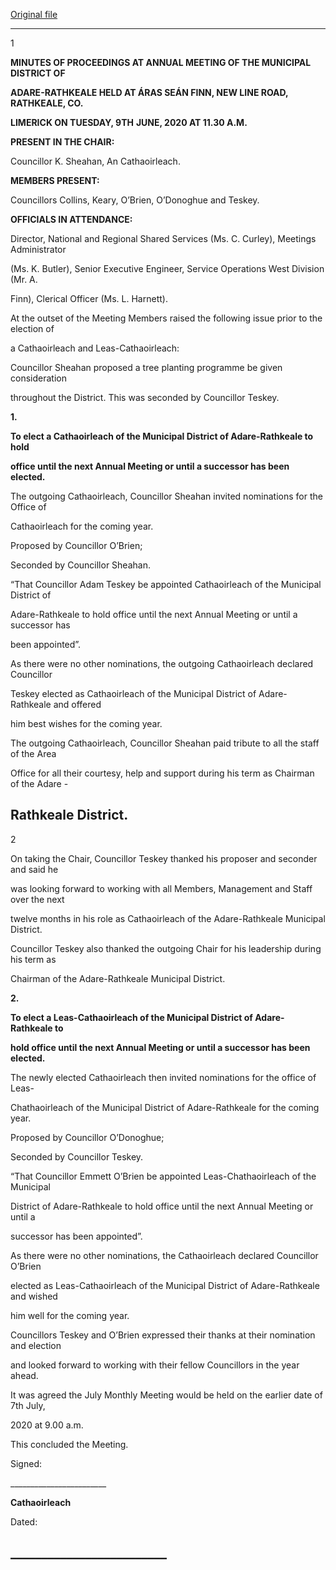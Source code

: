 [Original file](https://www.limerick.ie/sites/default/files/media/documents/2020-07/01-b-minutes-of-annual-meeting-9th-june-2020.pdf)

---
1

**MINUTES OF PROCEEDINGS AT ANNUAL MEETING OF THE MUNICIPAL DISTRICT OF**

**ADARE-RATHKEALE HELD AT ÁRAS SEÁN FINN, NEW LINE ROAD, RATHKEALE, CO.**

**LIMERICK ON TUESDAY, 9TH** **JUNE, 2020 AT 11.30 A.M.**

**PRESENT IN THE CHAIR:**

Councillor K. Sheahan, An Cathaoirleach.

**MEMBERS PRESENT:**

Councillors Collins, Keary, O’Brien, O’Donoghue and Teskey.

**OFFICIALS IN ATTENDANCE:**

Director, National and Regional Shared Services (Ms. C. Curley), Meetings Administrator

(Ms. K. Butler), Senior Executive Engineer, Service Operations West Division (Mr. A.

Finn), Clerical Officer (Ms. L. Harnett).

At the outset of the Meeting Members raised the following issue prior to the election of

a Cathaoirleach and Leas-Cathaoirleach:

Councillor Sheahan proposed a tree planting programme be given consideration

throughout the District. This was seconded by Councillor Teskey.

**1.**

**To elect a Cathaoirleach of the Municipal District of Adare-Rathkeale to hold**

**office until the next Annual Meeting or until a successor has been elected.**

The outgoing Cathaoirleach, Councillor Sheahan invited nominations for the Office of

Cathaoirleach for the coming year.

Proposed by Councillor O’Brien;

Seconded by Councillor Sheahan.

“That Councillor Adam Teskey be appointed Cathaoirleach of the Municipal District of

Adare-Rathkeale to hold office until the next Annual Meeting or until a successor has

been appointed”.

As there were no other nominations, the outgoing Cathaoirleach declared Councillor

Teskey elected as Cathaoirleach of the Municipal District of Adare-Rathkeale and offered

him best wishes for the coming year.

The outgoing Cathaoirleach, Councillor Sheahan paid tribute to all the staff of the Area

Office for all their courtesy, help and support during his term as Chairman of the Adare -

Rathkeale District.
---
2

On taking the Chair, Councillor Teskey thanked his proposer and seconder and said he

was looking forward to working with all Members, Management and Staff over the next

twelve months in his role as Cathaoirleach of the Adare-Rathkeale Municipal District.

Councillor Teskey also thanked the outgoing Chair for his leadership during his term as

Chairman of the Adare-Rathkeale Municipal District.

**2.**

**To elect a Leas-Cathaoirleach of the Municipal District of Adare-Rathkeale to**

**hold office until the next Annual Meeting or until a successor has been elected.**

The newly elected Cathaoirleach then invited nominations for the office of Leas-

Chathaoirleach of the Municipal District of Adare-Rathkeale for the coming year.

Proposed by Councillor O’Donoghue;

Seconded by Councillor Teskey.

“That Councillor Emmett O’Brien be appointed Leas-Chathaoirleach of the Municipal

District of Adare-Rathkeale to hold office until the next Annual Meeting or until a

successor has been appointed”.

As there were no other nominations, the Cathaoirleach declared Councillor O’Brien

elected as Leas-Cathaoirleach of the Municipal District of Adare-Rathkeale and wished

him well for the coming year.

Councillors Teskey and O’Brien expressed their thanks at their nomination and election

and looked forward to working with their fellow Councillors in the year ahead.

It was agreed the July Monthly Meeting would be held on the earlier date of 7th July,

2020 at 9.00 a.m.

This concluded the Meeting.

Signed:

\_\_\_\_\_\_\_\_\_\_\_\_\_\_\_\_\_\_\_\_\_\_\_\_

**Cathaoirleach**

Dated:

\_\_\_\_\_\_\_\_\_\_\_\_\_\_\_\_\_\_\_\_\_\_\_\_\_
---

